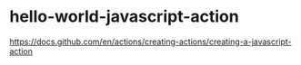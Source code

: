 # hello-world-javascript-action
https://docs.github.com/en/actions/creating-actions/creating-a-javascript-action
